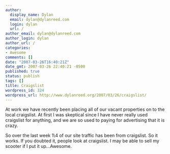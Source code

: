 ```yaml
---
author:
  display_name: Dylan
  email: dylan@dylanreed.com
  login: dylan
  url: /
author_email: dylan@dylanreed.com
author_login: dylan
author_url: /
categories:
- Awesome
comments: []
date: "2007-03-26T16:40:21Z"
date_gmt: 2007-03-26 22:40:21 -0500
published: true
status: publish
tags: []
title: Craigslist
wordpress_id: 324
wordpress_url: http://www.dylanreed.org/2007/03/26/craigslist/
---
```


At work we have recently been placing all of our vacant properties on to the local craigslist. At first I was skeptical since I have never really used craigslist for anything, and we are so used to paying for advertising that it is crazy. 

So over the last week 1\4 of our site traffic has been from craigslist. So it works. If you doubted it, people look at craigslist. I may be able to sell my scooter if I put it up...Awesome.
